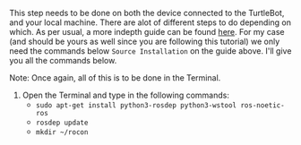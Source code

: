 This step needs to be done on both the device connected to the TurtleBot, and your local machine. There are alot of different steps to do depending on which. As per usual, a more indepth guide can be found [here](http://wiki.ros.org/turtlebot/Tutorials/indigo/Turtlebot%20Installation). For my case (and should be yours as well since you are following this tutorial) we only need the commands below `Source Installation` on the guide above. I'll give you all the commands below.

Note: Once again, all of this is to be done in the Terminal.

1. Open the Terminal and type in the following commands:
   - `sudo apt-get install python3-rosdep python3-wstool ros-noetic-ros`
   - `rosdep update`
   - `mkdir ~/rocon`
